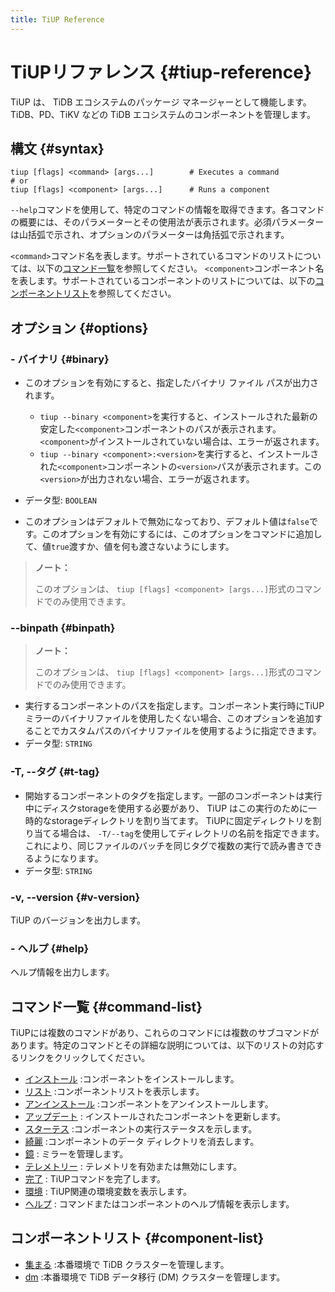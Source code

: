 ```yaml
---
title: TiUP Reference
---
```


# TiUPリファレンス {#tiup-reference}

TiUP は、 TiDB エコシステムのパッケージ マネージャーとして機能します。 TiDB、PD、TiKV などの TiDB エコシステムのコンポーネントを管理します。

## 構文 {#syntax}

```shell
tiup [flags] <command> [args...]        # Executes a command
# or
tiup [flags] <component> [args...]      # Runs a component
```

`--help`コマンドを使用して、特定のコマンドの情報を取得できます。各コマンドの概要には、そのパラメーターとその使用法が表示されます。必須パラメーターは山括弧で示され、オプションのパラメーターは角括弧で示されます。

`<command>`コマンド名を表します。サポートされているコマンドのリストについては、以下の[コマンド一覧](#command-list)を参照してください。 `<component>`コンポーネント名を表します。サポートされているコンポーネントのリストについては、以下の[コンポーネントリスト](#component-list)を参照してください。

## オプション {#options}

### - バイナリ {#binary}

-   このオプションを有効にすると、指定したバイナリ ファイル パスが出力されます。

    -   `tiup --binary <component>`を実行すると、インストールされた最新の安定した`<component>`コンポーネントのパスが表示されます。 `<component>`がインストールされていない場合は、エラーが返されます。
    -   `tiup --binary <component>:<version>`を実行すると、インストールされた`<component>`コンポーネントの`<version>`パスが表示されます。この`<version>`が出力されない場合、エラーが返されます。

-   データ型: `BOOLEAN`

-   このオプションはデフォルトで無効になっており、デフォルト値は`false`です。このオプションを有効にするには、このオプションをコマンドに追加して、値`true`渡すか、値を何も渡さないようにします。

> **ノート：**
>
> このオプションは、 `tiup [flags] <component> [args...]`形式のコマンドでのみ使用できます。

### --binpath {#binpath}

> **ノート：**
>
> このオプションは、 `tiup [flags] <component> [args...]`形式のコマンドでのみ使用できます。

-   実行するコンポーネントのパスを指定します。コンポーネント実行時にTiUPミラーのバイナリファイルを使用したくない場合、このオプションを追加することでカスタムパスのバイナリファイルを使用するように指定できます。
-   データ型: `STRING`

### -T, --タグ {#t-tag}

-   開始するコンポーネントのタグを指定します。一部のコンポーネントは実行中にディスクstorageを使用する必要があり、 TiUP はこの実行のために一時的なstorageディレクトリを割り当てます。 TiUPに固定ディレクトリを割り当てる場合は、 `-T/--tag`を使用してディレクトリの名前を指定できます。これにより、同じファイルのバッチを同じタグで複数の実行で読み書きできるようになります。
-   データ型: `STRING`

### -v, --version {#v-version}

TiUP のバージョンを出力します。

### - ヘルプ {#help}

ヘルプ情報を出力します。

## コマンド一覧 {#command-list}

TiUPには複数のコマンドがあり、これらのコマンドには複数のサブコマンドがあります。特定のコマンドとその詳細な説明については、以下のリストの対応するリンクをクリックしてください。

-   [インストール](/tiup/tiup-command-install.md) :コンポーネントをインストールします。
-   [リスト](/tiup/tiup-command-list.md) :コンポーネントリストを表示します。
-   [アンインストール](/tiup/tiup-command-uninstall.md) :コンポーネントをアンインストールします。
-   [アップデート](/tiup/tiup-command-update.md) : インストールされたコンポーネントを更新します。
-   [スターテス](/tiup/tiup-command-status.md) :コンポーネントの実行ステータスを示します。
-   [綺麗](/tiup/tiup-command-clean.md) :コンポーネントのデータ ディレクトリを消去します。
-   [鏡](/tiup/tiup-command-mirror.md) : ミラーを管理します。
-   [テレメトリー](/tiup/tiup-command-telemetry.md) : テレメトリを有効または無効にします。
-   [完了](/tiup/tiup-command-completion.md) : TiUPコマンドを完了します。
-   [環境](/tiup/tiup-command-env.md) : TiUP関連の環境変数を表示します。
-   [ヘルプ](/tiup/tiup-command-help.md) : コマンドまたはコンポーネントのヘルプ情報を表示します。

## コンポーネントリスト {#component-list}

-   [集まる](/tiup/tiup-component-cluster.md) :本番環境で TiDB クラスターを管理します。
-   [dm](/tiup/tiup-component-dm.md) :本番環境で TiDB データ移行 (DM) クラスターを管理します。
